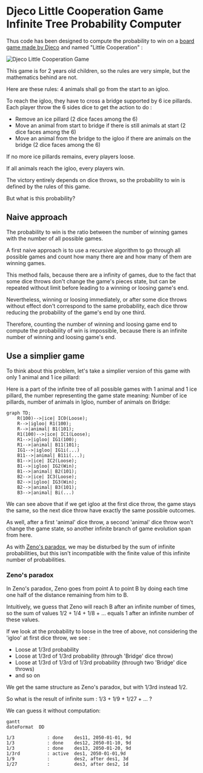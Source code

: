 # Djeco Little Cooperation Game Infinite Tree Probability Computer

Thus code has been designed to compute the probability to win 
on a [board game made by Djeco](https://www.djeco.com/mobile/jeux.html) and named "Little Cooperation" :

![Djeco Little Cooperation Game](https://www.djeco.com/mobile/images/games/DJ08555G.png)

This game is for 2 years old children, so the rules are very simple,
but the mathematics behind are not.

Here are these rules: 4 animals shall go from the start to an igloo.

To reach the igloo, they have to cross a bridge supported by 6 ice pillards.
Each player throw the 6 sides dice to get the action to do :

 * Remove an ice pillard (2 dice faces among the 6)
 * Move an animal from start to bridge if there is still animals at start (2 dice faces among the 6)
 * Move an animal from the bridge to the igloo if there are animals on the bridge (2 dice faces among the 6)

If no more ice pillards remains, every players loose.

If all animals reach the igloo, every players win.

The victory entirely depends on dice throws, so the probability to win is defined by the rules of this game.

But what is this probability?

## Naive approach

The probability to win is the ratio between the number of winning games with the number of all possible games.

A first naive approach is to use a recursive algorithm to go through all possible games 
and count how many there are and how many of them are winning games.

This method fails, because there are a infinity of games, 
due to the fact that some dice throws don't change the game's pieces state, 
but can be repeated without limit before leading to a winning or loosing game's end.

Nevertheless, winning or loosing immediately, or after some dice throws without effect
don't correspond to the same probability, each dice throw reducing the probability of the game's end by one third.

Therefore, counting the number of winning and loosing game end to compute the probability of win is impossible, 
because there is an infinite number of winning and loosing game's end.

## Use a simplier game

To think about this problem, let's take a simplier version of this game with only 1 animal and 1 ice pillard:

Here is a part of the infinite tree of all possible games with 1 animal and 1 ice pillard, 
the number representing the game state meaning:
Number of ice pillards, number of animals in Igloo, number of animals on Bridge:

```mermaid
graph TD;
    R(100)-->|ice| IC0(Loose);
    R-->|igloo| R1(100);
    R-->|animal| B1(101);
    R1(100)-->|ice| IC1(Loose);
    R1-->|igloo| IG1(100);
    R1-->|animal| B11(101);
    IG1-->|igloo| IG1i(...)
    B11-->|animal| B11i(...);
    B1-->|ice| IC2(Loose);
    B1-->|igloo| IG2(Win);
    B1-->|animal| B2(101);
    B2-->|ice| IC3(Loose);
    B2-->|igloo| IG3(Win);
    B2-->|animal| B3(101);
    B3-->|animal| Bi(...)
```

We can see above that if we get igloo at the first dice throw, the game stays the same,
so the next dice throw have exactly the same possible outcomes.

As well, after a first 'animal' dice throw, 
a second 'animal' dice throw won't change the game state, 
so another infinite branch of game evolution span from here.

As with [Zeno's paradox](https://en.m.wikipedia.org/wiki/Zeno%27s_paradoxes), 
we may be disturbed by the sum of infinite probabilities, 
but this isn't incompatible with the finite value of this infinite number of probabilities.

### Zeno's paradox

In Zeno's paradox, Zeno goes from point A to point B by doing each time one half of the distance remaining from him to B.

Intuitively, we guess that Zeno will reach B after an infinite number of times, 
so the sum of values 1/2 + 1/4 + 1/8 + ... equals 1 after an infinite number of these values.

If we look at the probability to loose in the tree of above, not considering the 'igloo' at first dice throw,
we see :
 * Loose at 1/3rd probability
 * Loose at 1/3rd of 1/3rd probability (through 'Bridge' dice throw)
 * Loose at 1/3rd of 1/3rd of 1/3rd probability (through two 'Bridge' dice throws)
 * and so on

We get the same structure as Zeno's paradox, but with 1/3rd instead 1/2.

So what is the result of infinite sum : 1/3 + 1/9 + 1/27 + ... ?

We can guess it without computation:

```mermaid
gantt
dateFormat  DD

1/3            : done    des11, 2050-01-01, 9d
1/3            : done    des12, 2050-01-10, 9d
1/3            : done    des13, 2050-01-20, 9d
1/3rd          : active  des1, 2050-01-01,9d
1/9            :         des2, after des1, 3d
1/27           :         des3, after des2, 1d
```
